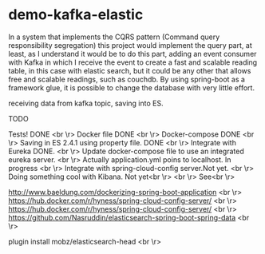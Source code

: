 # demo-kafka-elastic

In a system that implements the CQRS pattern (Command query responsibility segregation) this project would implement the query part, at least, as I understand it would be to do this part, adding an event consumer with Kafka in which I receive the event to create a fast and scalable reading table, in this case with elastic search, but it could be any other that allows free and scalable readings, such as couchdb. By using spring-boot as a framework glue, it is possible to change the database with very little effort.


receiving data from kafka topic, saving into ES.

TODO

Tests! DONE <br \r>
Docker file DONE <br \r>
Docker-compose DONE <br \r>
Saving in ES 2.4.1 using property file. DONE <br \r>
Integrate with Eureka DONE. <br \r>
Update docker-compose file to use an integrated eureka server. <br \r>
Actually application.yml poins to localhost. In progress <br \r>
Integrate with spring-cloud-config server.Not yet. <br \r>
Doing something cool with Kibana. Not yet<br \r>
<br \r>
See<br \r>

http://www.baeldung.com/dockerizing-spring-boot-application
<br \r>
https://hub.docker.com/r/hyness/spring-cloud-config-server/
<br \r>
https://hub.docker.com/r/hyness/spring-cloud-config-server/
<br \r>
https://github.com/Nasruddin/elasticsearch-spring-boot-spring-data
<br \r>

plugin install mobz/elasticsearch-head
<br \r>
